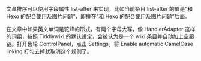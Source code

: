 
文章排序可以使用字段属性 list-after 来实现，比如当前条目 list-after 的值是“和 Hexo 的配合使用及图片问题”，即排在“和 Hexo 的配合使用及图片问题”后面。

在文章中如果英文单词是驼峰的形式，有两个字母大写，像 HandlerAdapter 这样的词组，按照 Tiddlywiki 的默认设定，会被认为是一个 wiki 条目并自动加上空超链。打开齿轮 ControlPanel，点击 Settings，将 Enable automatic CamelCase linking 打勾去掉就取消这个规则了。